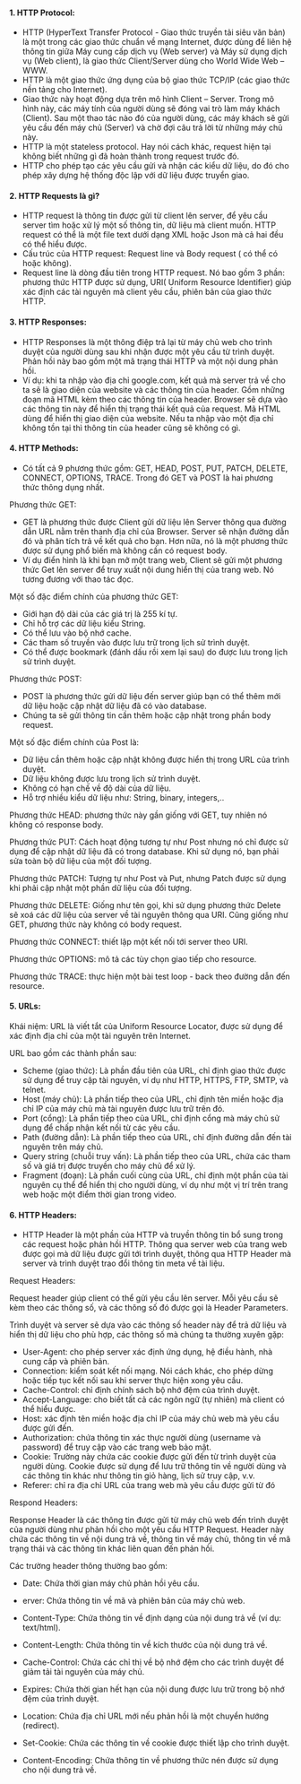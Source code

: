 #### 1. HTTP Protocol:
- HTTP (HyperText Transfer Protocol - Giao thức truyền tải siêu văn bản) là một trong các giao thức chuẩn về mạng Internet, được dùng để liên hệ thông tin giữa Máy cung cấp dịch vụ (Web server) và Máy sử dụng dịch vụ (Web client), là giao thức Client/Server dùng cho World Wide Web – WWW.
- HTTP là một giao thức ứng dụng của bộ giao thức TCP/IP (các giao thức nền tảng cho Internet).
- Giao thức này hoạt động dựa trên mô hình Client – Server. Trong mô hình này, các máy tính của người dùng sẽ đóng vai trò làm máy khách (Client). Sau một thao tác nào đó của người dùng, các máy khách sẽ gửi yêu cầu đến máy chủ (Server) và chờ đợi câu trả lời từ những máy chủ này.
- HTTP là một stateless protocol. Hay nói cách khác, request hiện tại không biết những gì đã hoàn thành trong request trước đó.
- HTTP cho phép tạo các yêu cầu gửi và nhận các kiểu dữ liệu, do đó cho phép xây dựng hệ thống độc lập với dữ liệu được truyển giao.

#### 2. HTTP Requests là gì?
- HTTP request là thông tin được gửi từ client lên server, để yêu cầu server tìm hoặc xử lý một số thông tin, dữ liệu mà client muốn. HTTP request có thể là một file text dưới dạng XML hoặc Json mà cả hai đều có thể hiểu được.
- Cấu trúc của HTTP request: Request line và Body request ( có thể có hoặc không).
- Request line là dòng đầu tiên trong HTTP request. Nó bao gồm 3 phần: phương thức HTTP được sử dụng, URI( Uniform Resource Identifier) giúp xác định các tài nguyên mà client yêu cầu, phiên bản của giao thức HTTP.

#### 3. HTTP Responses:
- HTTP Responses là một thông điệp trả lại từ máy chủ web cho trình duyệt của người dùng sau khi nhận được một yêu cầu từ trình duyệt. Phản hồi này bao gồm một mã trạng thái HTTP và một nội dung phản hồi.
- Ví dụ: khi ta nhập vào địa chỉ google.com, kết quả mà server trả về cho ta sẽ là giao diện của website và các thông tin của header. Gồm những đoạn mã HTML kèm theo các thông tin của header. Browser sẽ dựa vào các thông tin này để hiển thị trạng thái kết quả của request. Mã HTML dùng để hiển thị giao diện của website. Nếu ta nhập vào một địa chỉ không tồn tại thì thông tin của header cũng sẽ không có gì.

#### 4. HTTP Methods:
- Có tất cả 9 phương thức gồm: GET, HEAD, POST, PUT, PATCH, DELETE, CONNECT, OPTIONS, TRACE. Trong đó GET và POST là hai phương thức thông dụng nhất.

Phương thức GET:
- GET là phương thức được Client gửi dữ liệu lên Server thông qua đường dẫn URL nằm trên thanh địa chỉ của Browser. Server sẽ nhận đường dẫn đó và phân tích trả về kết quả cho bạn. Hơn nữa, nó là một phương thức được sử dụng phổ biến mà không cần có request body.
- Ví dụ điển hình là khi bạn mở một trang web, Client sẽ gửi một phương thức Get lên server để truy xuất nội dung hiển thị của trang web. Nó tương đương với thao tác đọc.

Một số đặc điểm chính của phương thức GET:
- Giới hạn độ dài của các giá trị là 255 kí tự.
- Chỉ hỗ trợ các dữ liệu kiểu String.
- Có thể lưu vào bộ nhớ cache.
- Các tham số truyền vào được lưu trữ trong lịch sử trình duyệt.
- Có thể được bookmark (đánh dấu rồi xem lại sau) do được lưu trong lịch sử trình duyệt.

Phương thức POST:
- POST là phương thức gửi dữ liệu đến server giúp bạn có thể thêm mới dữ liệu hoặc cập nhật dữ liệu đã có vào database.
- Chúng ta sẽ gửi thông tin cần thêm hoặc cập nhật trong phần body request.

Một số đặc điểm chính của Post là:
- Dữ liệu cần thêm hoặc cập nhật không được hiển thị trong URL của trình duyệt.
- Dữ liệu không được lưu trong lịch sử trình duyệt.
- Không có hạn chế về độ dài của dữ liệu.
- Hỗ trợ nhiều kiểu dữ liệu như: String, binary, integers,..

Phương thức HEAD: phương thức này gần giống với GET, tuy nhiên nó không có response body.

Phương thức PUT: Cách hoạt động tương tự như Post nhưng nó chỉ được sử dụng để cập nhật dữ liệu đã có trong database. Khi sử dụng nó, bạn phải sửa toàn bộ dữ liệu của một đối tượng.

Phương thức PATCH: Tượng tự như Post và Put, nhưng Patch được sử dụng khi phải cập nhật một phần dữ liệu của đối tượng.

Phương thức DELETE: Giống như tên gọi, khi sử dụng phương thức Delete sẽ xoá các dữ liệu của server về tài nguyên thông qua URI. Cũng giống như GET, phương thức này không có body request.

Phương thức CONNECT: thiết lập một kết nối tới server theo URI.

Phương thức OPTIONS: mô tả các tùy chọn giao tiếp cho resource.

Phương thức TRACE: thực hiện một bài test loop - back theo đường dẫn đến resource.

#### 5. URLs:
Khái niệm: URL là viết tắt của Uniform Resource Locator, được sử dụng để xác định địa chỉ của một tài nguyên trên Internet.

URL bao gồm các thành phần sau:
- Scheme (giao thức): Là phần đầu tiên của URL, chỉ định giao thức được sử dụng để truy cập tài nguyên, ví dụ như HTTP, HTTPS, FTP, SMTP, và telnet.
- Host (máy chủ): Là phần tiếp theo của URL, chỉ định tên miền hoặc địa chỉ IP của máy chủ mà tài nguyên được lưu trữ trên đó.
- Port (cổng): Là phần tiếp theo của URL, chỉ định cổng mà máy chủ sử dụng để chấp nhận kết nối từ các yêu cầu.
- Path (đường dẫn): Là phần tiếp theo của URL, chỉ định đường dẫn đến tài nguyên trên máy chủ.
- Query string (chuỗi truy vấn): Là phần tiếp theo của URL, chứa các tham số và giá trị được truyền cho máy chủ để xử lý.
- Fragment (đoạn): Là phần cuối cùng của URL, chỉ định một phần của tài nguyên cụ thể để hiển thị cho người dùng, ví dụ như một vị trí trên trang web hoặc một điểm thời gian trong video.

#### 6. HTTP Headers:
- HTTP Header là một phần của HTTP và truyền thông tin bổ sung trong các request hoặc phản hồi HTTP. Thông qua server web của trang web được gọi mà dữ liệu được gửi tới trình duyệt, thông qua HTTP Header mà server và trình duyệt trao đổi thông tin meta về tài liệu.

Request Headers:

Request header giúp client có thể gửi yêu cầu lên server. Mỗi yêu cầu sẽ kèm theo các thông số, và các thông số đó được gọi là Header Parameters.

Trình duyệt và server sẽ dựa vào các thông số header này để trả dữ liệu và hiển thị dữ liệu cho phù hợp, các thông số mà chúng ta thường xuyên gặp:
- User-Agent: cho phép server xác định ứng dụng, hệ điều hành, nhà cung cấp và phiên bản.
- Connection: kiểm soát kết nối mạng. Nói cách khác, cho phép dừng hoặc tiếp tục kết nối sau khi server thực hiện xong yêu cầu.
- Cache-Control: chỉ định chính sách bộ nhớ đệm của trình duyệt.
- Accept-Language: cho biết tất cả các ngôn ngữ (tự nhiên) mà client có thể hiểu được.
- Host: xác định tên miền hoặc địa chỉ IP của máy chủ web mà yêu cầu được gửi đến.
- Authorization: chứa thông tin xác thực người dùng (username và password) để truy cập vào các trang web bảo mật.
- Cookie: Trường này chứa các cookie được gửi đến từ trình duyệt của người dùng. Cookie được sử dụng để lưu trữ thông tin về người dùng và các thông tin khác như thông tin giỏ hàng, lịch sử truy cập, v.v.
- Referer: chỉ ra địa chỉ URL của trang web mà yêu cầu được gửi từ đó

Respond Headers:

Response Header là các thông tin được gửi từ máy chủ web đến trình duyệt của người dùng như phản hồi cho một yêu cầu HTTP Request. Header này chứa các thông tin về nội dung trả về, thông tin về máy chủ, thông tin về mã trạng thái và các thông tin khác liên quan đến phản hồi.

Các trường header thông thường bao gồm:
- Date: Chứa thời gian máy chủ phản hồi yêu cầu.
- erver: Chứa thông tin về mã và phiên bản của máy chủ web.

- Content-Type: Chứa thông tin về định dạng của nội dung trả về (ví dụ: text/html).

- Content-Length: Chứa thông tin về kích thước của nội dung trả về.

- Cache-Control: Chứa các chỉ thị về bộ nhớ đệm cho các trình duyệt để giảm tải tài nguyên của máy chủ.

- Expires: Chứa thời gian hết hạn của nội dung được lưu trữ trong bộ nhớ đệm của trình duyệt.

- Location: Chứa địa chỉ URL mới nếu phản hồi là một chuyển hướng (redirect).

- Set-Cookie: Chứa các thông tin về cookie được thiết lập cho trình duyệt.

- Content-Encoding: Chứa thông tin về phương thức nén được sử dụng cho nội dung trả về.

